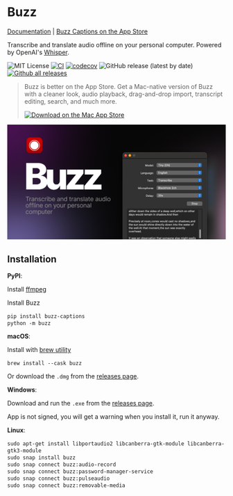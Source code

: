 # Buzz

[Documentation](https://chidiwilliams.github.io/buzz/) | [Buzz Captions on the App Store](https://apps.apple.com/us/app/buzz-captions/id6446018936?mt=12&itsct=apps_box_badge&itscg=30200)

Transcribe and translate audio offline on your personal computer. Powered by
OpenAI's [Whisper](https://github.com/openai/whisper).

![MIT License](https://img.shields.io/badge/license-MIT-green)
[![CI](https://github.com/chidiwilliams/buzz/actions/workflows/ci.yml/badge.svg)](https://github.com/chidiwilliams/buzz/actions/workflows/ci.yml)
[![codecov](https://codecov.io/github/chidiwilliams/buzz/branch/main/graph/badge.svg?token=YJSB8S2VEP)](https://codecov.io/github/chidiwilliams/buzz)
![GitHub release (latest by date)](https://img.shields.io/github/v/release/chidiwilliams/buzz)
[![Github all releases](https://img.shields.io/github/downloads/chidiwilliams/buzz/total.svg)](https://GitHub.com/chidiwilliams/buzz/releases/)

<blockquote>
<p>Buzz is better on the App Store. Get a Mac-native version of Buzz with a cleaner look, audio playback, drag-and-drop import, transcript editing, search, and much more.</p>
<a href="https://apps.apple.com/us/app/buzz-captions/id6446018936?mt=12&amp;itsct=apps_box_badge&amp;itscg=30200"><img src="https://tools.applemediaservices.com/api/badges/download-on-the-mac-app-store/black/en-us?size=250x83&amp;releaseDate=1679529600" alt="Download on the Mac App Store" /></a>
</blockquote>

![Buzz](./buzz/assets/buzz-banner.jpg)

## Installation

**PyPI**:

Install [ffmpeg](https://www.ffmpeg.org/download.html)

Install Buzz
```shell
pip install buzz-captions
python -m buzz
```

**macOS**:

Install with [brew utility](https://brew.sh/)

```shell
brew install --cask buzz
```

Or download the `.dmg` from the [releases page](https://github.com/chidiwilliams/buzz/releases/latest).

**Windows**:

Download and run the `.exe` from the [releases page](https://github.com/chidiwilliams/buzz/releases/latest).

App is not signed, you will get a warning when you install it, run it anyway.

**Linux**:

```shell
sudo apt-get install libportaudio2 libcanberra-gtk-module libcanberra-gtk3-module
sudo snap install buzz
sudo snap connect buzz:audio-record
sudo snap connect buzz:password-manager-service
sudo snap connect buzz:pulseaudio
sudo snap connect buzz:removable-media
```
